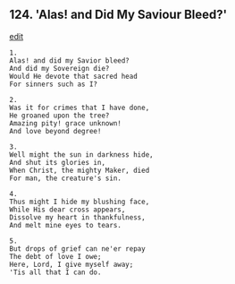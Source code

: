 
## 124.  'Alas! and Did My Saviour Bleed?'
[edit](https://docs.google.com/document/d/1CRQ8dDZOH5xVBqL4DjmB%2DHn8dqcWiH%2Dz/edit?mode=html)




    1.
    Alas! and did my Savior bleed? 
    And did my Sovereign die? 
    Would He devote that sacred head 
    For sinners such as I? 

    2.
    Was it for crimes that I have done, 
    He groaned upon the tree? 
    Amazing pity! grace unknown! 
    And love beyond degree! 

    3.
    Well might the sun in darkness hide, 
    And shut its glories in, 
    When Christ, the mighty Maker, died 
    For man, the creature's sin. 

    4.
    Thus might I hide my blushing face, 
    While His dear cross appears, 
    Dissolve my heart in thankfulness, 
    And melt mine eyes to tears. 

    5.
    But drops of grief can ne'er repay 
    The debt of love I owe; 
    Here, Lord, I give myself away; 
    'Tis all that I can do.
